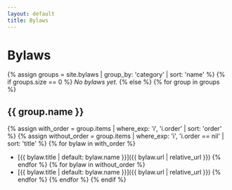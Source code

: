 ```yaml
---
layout: default
title: Bylaws
---
```


# Bylaws

{% assign groups = site.bylaws | group_by: 'category' | sort: 'name' %}
{% if groups.size == 0 %}
_No bylaws yet._
{% else %}
{% for group in groups %}
## {{ group.name }}
{% assign with_order = group.items | where_exp: 'i', 'i.order' | sort: 'order' %}
{% assign without_order = group.items | where_exp: 'i', 'i.order == nil' | sort: 'title' %}
{% for bylaw in with_order %}
- [{{ bylaw.title | default: bylaw.name }}]({{ bylaw.url | relative_url }})
{% endfor %}
{% for bylaw in without_order %}
- [{{ bylaw.title | default: bylaw.name }}]({{ bylaw.url | relative_url }})
{% endfor %}
{% endfor %}
{% endif %}
